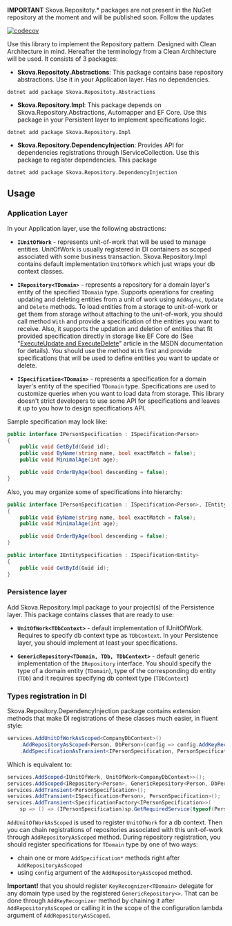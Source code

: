 

**IMPORTANT** Skova.Repositoty.* packages are not present in the NuGet repository at the moment and will be published soon. Follow the  updates

[![codecov](https://codecov.io/gh/sk0va/sk0va.Repository/graph/badge.svg?token=TDHXGUH5NZ)](https://codecov.io/gh/sk0va/sk0va.Repository)

Use this library to implement the Repository pattern. Designed with Clean Architecture in mind. Hereafter the terminology from a Clean Architecture will be used.
It consists of 3 packages:

- **Skova.Repositoty.Abstractions**: This package contains base repository abstractions. Use it in your Application layer. Has no dependencies.
```
dotnet add package Skova.Repositoty.Abstractions
```

- **Skova.Repository.Impl**: This package depends on Skova.Repository.Abstractions, Automapper and EF Core. Use this package in your Persistent layer to implement specifications logic.
```
dotnet add package Skova.Repository.Impl
```

- **Skova.Repository.DependencyInjection**: Provides API for dependencies registrations through IServiceCollection. Use this package to register dependencies. This package 
```cli
dotnet add package Skova.Repository.DependencyInjection
```

## Usage

### Application Layer
In your Application layer, use the following abstractions:

- **`IUnitOfWork`** - represents unit-of-work that will be used to manage entities. UnitOfWork is usually registered in DI containers as scoped associated with some business transaction. Skova.Repository.Impl contains default implementation `UnitOfWork` which just wraps your db context classes. 

- **`IRepository<TDomain>`** - represents a repository for a domain layer's entity of the specified `TDomain` type. Supports operations for creating updating and deleting entities from a unit of work using `AddAsync`, `Update` and `Delete` methods. To load entities from a storage to unit-of-work or get them from storage without attaching to the unit-of-work, you should call method `With` and provide a specification of the entities you want to receive. Also, it supports the updation and deletion of entities that fit provided specification directly in storage like EF Core do (See "[ExecuteUpdate and ExecuteDelete](https://learn.microsoft.com/en-us/ef/core/saving/execute-insert-update-delete)" article in the MSDN documentation for details). You should use the method `With` first and provide specifications that will be used to define entities you want to update or delete.

- **`ISpecification<TDomain>`** - represents a specification for a domain layer's entity of the specified `TDomain` type. Specifications are used to customize queries when you want to load data from storage. This library doesn't strict developers to use some API for specifications and leaves it up to you how to design specifications API.

Sample specification may look like:
```csharp
public interface IPersonSpecification : ISpecification<Person>
{
    public void GetById(Guid id);
    public void ByName(string name, bool exactMatch = false);
    public void MinimalAge(int age);

    public void OrderByAge(bool descending = false);
}
```

Also, you may organize some of specifications into hierarchy:

```csharp
public interface IPersonSpecification : ISpecification<Person>, IEntitySpecification
{
    public void ByName(string name, bool exactMatch = false);
    public void MinimalAge(int age);

    public void OrderByAge(bool descending = false);
}

public interface IEntitySpecification : ISpecification<Entity>
{
    public void GetById(Guid id);
}
```

### Persistence layer
Add Skova.Repository.Impl package to your project(s) of the Persistence layer. This package contains classes that are ready to use:

- **`UnitOfWork<TDbContext>`** - default implementation of IUnitOfWork. Requires to specify db context type as `TDbContext`.
In your Persistence layer, you should implement at least your specifications.

- **`GenericRepository<TDomain, TDb, TDbContext>`** - default generic implementation of the `IRepository` interface. You should specify the type of a domain entity (`TDomain`), type of the corresponding db entity (`TDb`) and it requires specifying db context type (`TDbContext`)

### Types registration in DI
Skova.Repository.DependencyInjection package contains extension methods that make DI registrations of these classes much easier, in fluent style:

```csharp
services.AddUnitOfWorkAsScoped<CompanyDbContext>()
    .AddRepositoryAsScoped<Person, DbPerson>(config => config.AddKeyRecognizer(p => new object[] { p.Id }))
    .AddSpecificationAsTransient<IPersonSpecification, PersonSpecification>();
```

Which is equivalent to:

```csharp
services.AddScoped<IUnitOfWork, UnitOfWork<CompanyDbContext>>();
services.AddScoped<IRepository<Person>, GenericRepository<Person, DbPerson, CompanyDbContext>>();
services.AddTransient<PersonSpecification>();
services.AddTransient<ISpecification<Person>, PersonSpecification>();
services.AddTransient<SpecificationFactory<IPersonSpecification>>(
    sp => () => (IPersonSpecification)sp.GetRequiredService(typeof(PersonSpecification)));
```

`AddUnitOfWorkAsScoped` is used to register `UnitOfWork` for a db context. Then you can chain registrations of repositories associated with this unit-of-work through `AddRepositoryAsScoped` method. During repository registration, you should register specifications for `TDomain` type by one of two ways:

- chain one or more `AddSpecification*` methods right after `AddRepositoryAsScoped`
- using `config` argument of the `AddRepositoryAsScoped` method.

**Important!** that you should register `KeyRecognizer<TDomain>` delegate for any domain type used by the registered `GenericRepository<>`. That can be done through `AddKeyRecognizer` method by chaining it after `AddRepositoryAsScoped` or calling it in the scope of the configuration lambda argument of `AddRepositoryAsScoped`.
